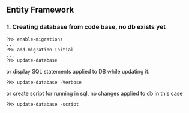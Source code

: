 
## Entity Framework
### 1. Creating database from code base, no db exists yet
```
PM> enable-migrations
...
PM> add-migration Initial
...
PM> update-database
```
or display SQL statements applied to DB while updating it.
```
PM> update-database -Verbose 
```
or create script for running in sql, no changes applied to db in this case
```
PM> update-database -script
```

